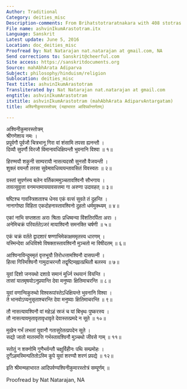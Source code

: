 ```yaml
---
Author: Traditional
Category: deities_misc
Description-comments: From Brihatstotraratnakara with 408 stotras
File name: ashvinIkumArastotram.itx
Language: Sanskrit
Latest update: June 5, 2016
Location: doc_deities_misc
Proofread by: Nat Natarajan nat.natarajan at gmail.com, NA
Send corrections to: Sanskrit@cheerful.com
Site access: https://sanskritdocuments.org
Source: mahAbhArata Adiparva
Subject: philosophy/hinduism/religion
Sublocation: deities_misc
Text title: ashvinIkumArastotram
Transliterated by: Nat Natarajan nat.natarajan at gmail.com
engtitle: ashvinIkumArastotram
itxtitle: ashvinIkumArastotram (mahAbhArata AdiparvAntargatam)
title: अश्विनीकुमारस्तोत्रम् (महाभारत आदिपर्वान्तर्गतम्)

---
```

  
 अश्विनीकुमारस्तोत्रम्   
श्रीगणेशाय नमः ।  
प्रपूर्वगौ पूर्वजौ चित्रभानू गिरा वां शंसामि तपसा ह्यनन्तौ ।  
दिव्यौ सुपर्णौ विरजौ विमानावधिक्षिपन्तौ भुवनानि विश्वा ॥ १॥  
  
हिरण्मयौ शकुनी साम्परायौ नासत्यदस्रौ सुनसौ वैजयन्ती ।  
शुक्लं वयन्तौ तरसा सुवेमावधिव्ययन्तावसितं विवस्वतः ॥ २॥  
  
ग्रस्तां सुपर्णस्य बलेन वर्तिकाममुञ्चतावश्विनौ सौभगाय ।  
तावत्सुवृत्ता वनमन्तमाययावसत्तमा गा अरुणा उदावहत् ॥ ३॥  
  
षष्टिश्च गावस्त्रिशताश्च धेनव एकं वत्सं सुवते तं दुहन्ति ।  
नानागोष्ठा विहिता एकदोहनास्तावश्विनो दुहतो धर्ममुक्थ्यम् ॥ ४॥  
  
एकां नाभि सप्तशता अराः श्रिताः प्रधिष्वन्या विंशतिरर्पिता अराः ।  
अनेमिचक्रं परिवर्ततेऽजरं  मायाश्विनौ समनक्ति चर्षणी ॥ ५॥  
  
एकं चक्रं वर्तते द्वादशारं षण्णाभिमेकाक्षममृतस्य धारणम् ।  
यस्मिन्देवा अधिविश्वे विषक्तास्तावश्विनौ मुञ्चतो मा विषीदतम् ॥ ६॥  
  
आश्विनाविन्दुममृतं वृत्तभूयौ तिरोधत्तामश्विनौ दासपत्नी ।  
हित्वा गिरिमश्विनौ गामुदाचरन्तौ तद्वृष्टिमह्नात्प्रथितौ बलस्य ॥ ७॥  
  
युवां दिशो जनयथो दशाग्रे समानं मूर्ध्नि रथयानं वियन्ति ।  
तासां यातमृषयोऽनुप्रयान्ति देवा मनुष्याः क्षितिमाचरन्ति ॥ ८॥  
  
युवां वणान्विकुरुथो विश्वरूपांस्तेऽधिक्षियन्ते भुवनानि विश्वा ।  
ते भानवोऽप्यनुसृताश्चरन्ति देवा मनुष्याः क्षितिमाचरन्ति ॥ ९॥  
  
तौ नासत्यावश्विनौ वां महेऽहं स्रजं च यां बिभृथः पुष्करस्य ।  
तौ नासत्यावमृतावृतावृधावृते देवास्तत्प्रमदे न सूते ॥ १०॥  
  
मुखेन गर्भं लभतां युवानौ गतासुरेतत्प्रपदेन सूते ।  
सद्यो जातो मातरमत्ति गर्भस्तावश्विनौ मुञ्चथो जीवसे गाम् ॥ ११॥  
  
स्तोतुं न शक्नोमि गुणैभर्वन्तौ चक्षुर्विहीनः पथि सम्प्रमोहः ।  
दुर्गेऽहमस्मिन्पतितोऽस्मि कूपे युवां शरण्यौ शरणं प्रपद्ये ॥ १२॥  
  
इति श्रीमन्महाभारत आदिपर्वण्यश्विनीकुमारस्तोत्रं सम्पूर्णम् ॥  
  
  
Proofread by Nat Natarajan, NA  
  
  
